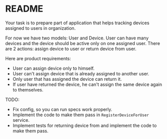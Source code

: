 # README

Your task is to prepare part of application that helps tracking devices assigned to users in organization.

For now we have two models: User and Device.
User can have many devices and the device should be active only on one assigned user.
There are 2 actions: assign device to user or return device from user.

Here are product requirements:
- User can assign device only to himself. 
- User can't assign device that is already assigned to another user.
- Only user that has assigned the device can return it. 
- If user have returned the device, he can't assign the same device again to themselves.


TODO:
 - Fix config, so you can run specs work properly.
 - Implement the code to make them pass in `RegisterDeviceForUser` service.
 - Implement tests for returning device from and implement the code to make them pass.


